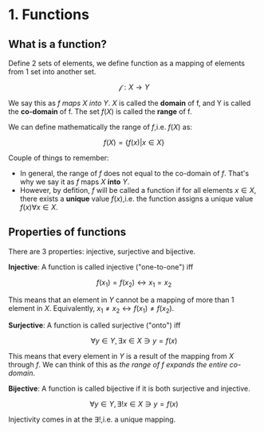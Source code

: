 # 1. Functions
## What is a function?
Define 2 sets of elements, we define function as a mapping of elements from 1 set into another set.

$$
\mathcal{f}:X \rightarrow Y
$$

We say this as *$f$ maps $X$ into $Y$*. $X$ is called the **domain** of f, and Y is called the **co-domain** of f. The set $f(X)$ is called the **range** of f.

We can define mathematically the range of $f$,i.e. $f(X)$ as:

$$
f(X) = \{f(x) | x \in X\}
$$

Couple of things to remember:
- In general, the range of $f$ does not equal to the co-domain of $f$. That's why we say it as $f$ maps $X$ **into** $Y$.
- However, by defition, $f$ will be called a function if for all elements $x \in X$, there exists a **unique** value $f(x)$,i.e. the function assigns a unique value $f(x) \forall x \in X$.

## Properties of functions
There are 3 properties: injective, surjective and bijective.

**Injective**: A function is called injective ("one-to-one") iff 

$$f(x_1) = f(x_2) \leftrightarrow x_1 = x_2$$ 

This means that an element in $Y$ cannot be a mapping of more than 1 element in $X$. Equivalently, $x_1 \neq x_2 \leftrightarrow f(x_1) \neq f(x_2)$.

**Surjective**: A function is called surjective ("onto") iff 

$$\forall y \in Y, \exists x \in X \ni y = f(x)$$ 

This means that every element in $Y$ is a result of the mapping from $X$ through $f$. We can think of this as *the range of $f$ expands the entire co-domain*.

**Bijective**: A function is called bijective if it is both surjective and injective.

$$\forall y \in Y, \exists! x \in X \ni y = f(x)$$

Injectivity comes in at the $\exists!$,i.e. a unique mapping.